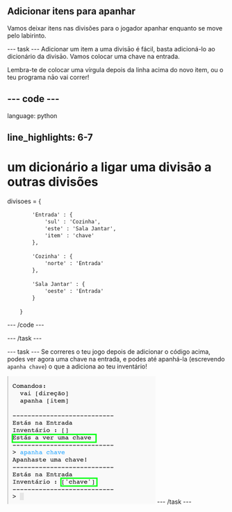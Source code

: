 ## Adicionar itens para apanhar

Vamos deixar itens nas divisões para o jogador apanhar enquanto se move pelo labirinto.

\--- task \--- Adicionar um item a uma divisāo é fácil, basta adicioná-lo ao dicionário da divisāo. Vamos colocar uma chave na entrada.

Lembra-te de colocar uma vírgula depois da linha acima do novo item, ou o teu programa nāo vai correr!

## \--- code \---

language: python

## line_highlights: 6-7

# um dicionário a ligar uma divisāo a outras divisões

divisoes = {

            'Entrada' : {
                'sul' : 'Cozinha',
                'este' : 'Sala Jantar',
                'item' : 'chave'
            },
    
            'Cozinha' : {
                'norte' : 'Entrada'
            },
    
            'Sala Jantar' : {
                'oeste' : 'Entrada'
            }
    
        }
    

\--- /code \---

\--- /task \---

\--- task \--- Se correres o teu jogo depois de adicionar o código acima, podes ver agora uma chave na entrada, e podes até apanhá-la (escrevendo `apanha chave`) o que a adiciona ao teu inventário!

![captura de ecrã](images/rpg-key-test.png) \--- /task \---